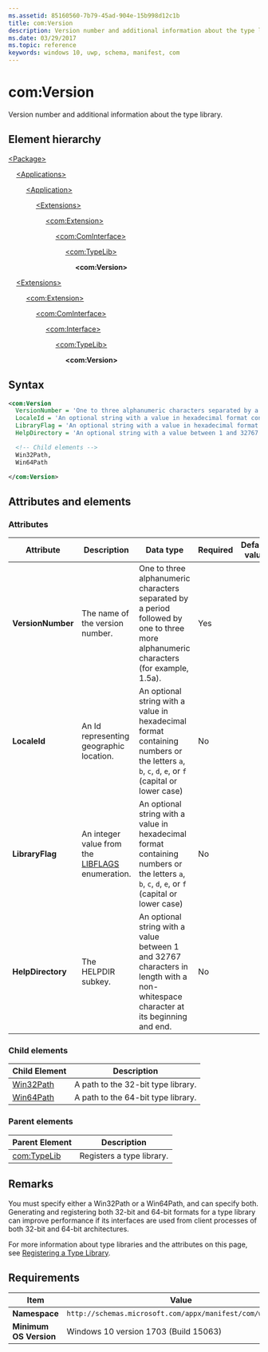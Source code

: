 ```yaml
---
ms.assetid: 85160560-7b79-45ad-904e-15b998d12c1b
title: com:Version
description: Version number and additional information about the type library  (in ComInterface/TypeLib).
ms.date: 03/29/2017
ms.topic: reference
keywords: windows 10, uwp, schema, manifest, com
---
```


# com:Version

Version number and additional information about the type library.

## Element hierarchy

[\<Package\>](element-package.md)

&nbsp;&nbsp;&nbsp;&nbsp;[\<Applications\>](element-applications.md)

&nbsp;&nbsp;&nbsp;&nbsp; &nbsp;&nbsp;&nbsp;&nbsp;[\<Application\>](element-application.md)

&nbsp;&nbsp;&nbsp;&nbsp; &nbsp;&nbsp;&nbsp;&nbsp; &nbsp;&nbsp;&nbsp;&nbsp;[\<Extensions\>](element-1-extensions.md)

&nbsp;&nbsp;&nbsp;&nbsp; &nbsp;&nbsp;&nbsp;&nbsp; &nbsp;&nbsp;&nbsp;&nbsp; &nbsp;&nbsp;&nbsp;&nbsp;[\<com:Extension\>](element-com-extension.md)

&nbsp;&nbsp;&nbsp;&nbsp; &nbsp;&nbsp;&nbsp;&nbsp; &nbsp;&nbsp;&nbsp;&nbsp; &nbsp;&nbsp;&nbsp;&nbsp; &nbsp;&nbsp;&nbsp;&nbsp;[\<com:ComInterface\>](element-com-cominterface.md)

&nbsp;&nbsp;&nbsp;&nbsp; &nbsp;&nbsp;&nbsp;&nbsp; &nbsp;&nbsp;&nbsp;&nbsp; &nbsp;&nbsp;&nbsp;&nbsp; &nbsp;&nbsp;&nbsp;&nbsp; &nbsp;&nbsp;&nbsp;&nbsp;[\<com:TypeLib\>](element-com-typelib.md)

&nbsp;&nbsp;&nbsp;&nbsp; &nbsp;&nbsp;&nbsp;&nbsp; &nbsp;&nbsp;&nbsp;&nbsp; &nbsp;&nbsp;&nbsp;&nbsp; &nbsp;&nbsp;&nbsp;&nbsp; &nbsp;&nbsp;&nbsp;&nbsp; &nbsp;&nbsp;&nbsp;&nbsp;**\<com:Version\>**

&nbsp;&nbsp;&nbsp;&nbsp;[\<Extensions\>](element-1-extensions.md)

&nbsp;&nbsp;&nbsp;&nbsp; &nbsp;&nbsp;&nbsp;&nbsp;[\<com:Extension\>](element-com-extension.md)

&nbsp;&nbsp;&nbsp;&nbsp; &nbsp;&nbsp;&nbsp;&nbsp; &nbsp;&nbsp;&nbsp;&nbsp;[\<com:ComInterface\>](element-com-cominterface.md)

&nbsp;&nbsp;&nbsp;&nbsp; &nbsp;&nbsp;&nbsp;&nbsp; &nbsp;&nbsp;&nbsp;&nbsp; &nbsp;&nbsp;&nbsp;&nbsp;[\<com:Interface\>](element-com-interface.md)

&nbsp;&nbsp;&nbsp;&nbsp; &nbsp;&nbsp;&nbsp;&nbsp; &nbsp;&nbsp;&nbsp;&nbsp; &nbsp;&nbsp;&nbsp;&nbsp; &nbsp;&nbsp;&nbsp;&nbsp;[\<com:TypeLib\>](element-com-typelib.md)

&nbsp;&nbsp;&nbsp;&nbsp; &nbsp;&nbsp;&nbsp;&nbsp; &nbsp;&nbsp;&nbsp;&nbsp; &nbsp;&nbsp;&nbsp;&nbsp; &nbsp;&nbsp;&nbsp;&nbsp; &nbsp;&nbsp;&nbsp;&nbsp;**\<com:Version\>**

## Syntax

```xml
<com:Version
  VersionNumber = 'One to three alphanumeric characters separated by a period followed by one to three more alphanumeric characters (for example, 1.5a).'
  LocaleId = 'An optional string with a value in hexadecimal format containing numbers or the letters a, b, c, d, e, or f (capital or lower case)'.
  LibraryFlag = 'An optional string with a value in hexadecimal format containing numbers or the letters a, b, c, d, e, or f (capital or lower case).'
  HelpDirectory = 'An optional string with a value between 1 and 32767 characters in length with a non-whitespace character at its beginning and end.' >

  <!-- Child elements -->
  Win32Path,
  Win64Path

</com:Version>
```

## Attributes and elements

### Attributes

| Attribute | Description | Data type | Required | Default value |
|-|-|-|-|-|
| **VersionNumber** | The name of the version number. | One to three alphanumeric characters separated by a period followed by one to three more alphanumeric characters (for example, 1.5a). | Yes |  |
| **LocaleId** | An Id representing geographic location. | An optional string with a value in hexadecimal format containing numbers or the letters `a`, `b`, `c`, `d`, `e`, or `f` (capital or lower case) | No |  |
| **LibraryFlag** | An integer value from the [LIBFLAGS](/windows/win32/api/oaidl/ne-oaidl-libflags) enumeration. | An optional string with a value in hexadecimal format containing numbers or the letters `a`, `b`, `c`, `d`, `e`, or `f` (capital or lower case) | No |  |
| **HelpDirectory** | The HELPDIR subkey. | An optional string with a value between 1 and 32767 characters in length with a non-whitespace character at its beginning and end. | No |  |

### Child elements

| Child Element | Description |
|-|-|
| [Win32Path](element-com-win32path.md) | A path to the 32-bit type library. |
| [Win64Path](element-com-win64path.md) | A path to the 64-bit type library. |

### Parent elements

| Parent Element | Description |
|-|-|
| [com:TypeLib](element-com-typelib.md) | Registers a type library. |

## Remarks

You must specify either a Win32Path or a Win64Path, and can specify both. Generating and registering both 32-bit and 64-bit formats for a type library can improve performance if its interfaces are used from client processes of both 32-bit and 64-bit architectures.

For more information about type libraries and the attributes on this page, see [Registering a Type Library](/previous-versions/windows/desktop/automat/registering-a-type-library).

## Requirements

| Item | Value |
|--|--|
| **Namespace** | `http://schemas.microsoft.com/appx/manifest/com/windows10` |
| **Minimum OS Version** | Windows 10 version 1703 (Build 15063) |
